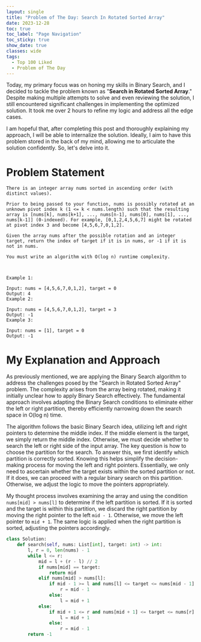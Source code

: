 ```yaml
---
layout: single
title: "Problem of The Day: Search In Rotated Sorted Array"
date: 2023-12-28
toc: true
toc_label: "Page Navigation"
toc_sticky: true
show_date: true
classes: wide
tags:
  - Top 100 Liked
  - Problem of The Day
---
```

Today, my primary focus was on honing my skills in Binary Search, and I decided to tackle the problem known as "**Search in Rotated Sorted Array**." Despite making multiple attempts to solve and even reviewing the solution, I still encountered significant challenges in implementing the optimized solution. It took me over 2 hours to refine my logic and address all the edge cases.

I am hopeful that, after completing this post and thoroughly explaining my approach, I will be able to internalize the solution. Ideally, I aim to have this problem stored in the back of my mind, allowing me to articulate the solution confidently. So, let's delve into it.

# Problem Statement
```
There is an integer array nums sorted in ascending order (with distinct values).

Prior to being passed to your function, nums is possibly rotated at an unknown pivot index k (1 <= k < nums.length) such that the resulting array is [nums[k], nums[k+1], ..., nums[n-1], nums[0], nums[1], ..., nums[k-1]] (0-indexed). For example, [0,1,2,4,5,6,7] might be rotated at pivot index 3 and become [4,5,6,7,0,1,2].

Given the array nums after the possible rotation and an integer target, return the index of target if it is in nums, or -1 if it is not in nums.

You must write an algorithm with O(log n) runtime complexity.

 

Example 1:

Input: nums = [4,5,6,7,0,1,2], target = 0
Output: 4
Example 2:

Input: nums = [4,5,6,7,0,1,2], target = 3
Output: -1
Example 3:

Input: nums = [1], target = 0
Output: -1
```

# My Explanation and Approach
As previously mentioned, we are applying the Binary Search algorithm to address the challenges posed by the "Search in Rotated Sorted Array" problem. The complexity arises from the array being rotated, making it initially unclear how to apply Binary Search effectively. The fundamental approach involves adapting the Binary Search conditions to eliminate either the left or right partition, thereby efficiently narrowing down the search space in O(log n) time.

The algorithm follows the basic Binary Search idea, utilizing left and right pointers to determine the middle index. If the middle element is the target, we simply return the middle index. Otherwise, we must decide whether to search the left or right side of the input array. The key question is how to choose the partition for the search. To answer this, we first identify which partition is correctly sorted. Knowing this helps simplify the decision-making process for moving the left and right pointers. Essentially, we only need to ascertain whether the target exists within the sorted partition or not. If it does, we can proceed with a regular binary search on this partition. Otherwise, we adjust the logic to move the pointers appropriately.

My thought process involves examining the array and using the condition `nums[mid] > nums[l]` to determine if the left partition is sorted. If it is sorted and the target is within this partition, we discard the right partition by moving the right pointer to the left `mid - 1`. Otherwise, we move the left pointer to `mid + 1`. The same logic is applied when the right partition is sorted, adjusting the pointers accordingly.

```python
class Solution:
    def search(self, nums: List[int], target: int) -> int:
        l, r = 0, len(nums) - 1
        while l <= r:
            mid = l + (r - l) // 2
            if nums[mid] == target:
                return mid
            elif nums[mid] > nums[l]:
                if mid - 1 >= l and nums[l] <= target <= nums[mid - 1]:
                    r = mid - 1
                else:
                    l = mid + 1
            else:
                if mid + 1 <= r and nums[mid + 1] <= target <= nums[r]:
                    l = mid + 1
                else:
                    r = mid - 1 
        return -1
```